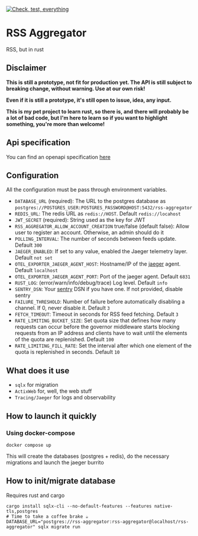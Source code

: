 [![Check, test, everything](https://github.com/fistons/rss-aggregator/actions/workflows/test.yml/badge.svg?branch=devel)](https://github.com/fistons/rss-aggregator/actions/workflows/test.yml)

# RSS Aggregator

RSS, but in rust

## Disclaimer

**This is still a prototype, not fit for production yet. The API is still subject to breaking change, without warning.
Use at our own risk!**

**Even if it is still a prototype, it's still open to issue, idea, any input.**

**This is my pet project to learn rust, so there is, and there will probably be a lot of bad code, but I'm here to learn
so if you want to highlight something, you're more than welcome!**

## Api specification

You can find an openapi specification [here](crates/api/static/openapi.yml)

## Configuration

All the configuration must be pass through environment variables.

* `DATABASE_URL` (required): The URL to the postgres database
  as `postgres://POSTGRES_USER:POSTGRES_PASSWORD@HOST:5432/rss-aggregator`
* `REDIS_URL`: The redis URL as `redis://HOST`. Default `redis://locahost`
* `JWT_SECRET` (required): String used as the key for JWT
* `RSS_AGGREGATOR_ALLOW_ACCOUNT_CREATION` true/false (default false): Allow user to register an account. Otherwise, an
  admin should do it
* `POLLING_INTERVAL`: The number of seconds between feeds update. Default `300`
* `JAEGER_ENABLED`: If set to any value, enabled the Jaeger telemetry layer. Default `not set`
* `OTEL_EXPORTER_JAEGER_AGENT_HOST`: Hostname/IP of the [jaeger](https://www.jaegertracing.io/) agent.
  Default `localhost`
* `OTEL_EXPORTER_JAEGER_AGENT_PORT`: Port of the jaeger agent. Default `6831`
* `RUST_LOG`: (error/warn/info/debug/trace) Log level. Default `info`
* `SENTRY_DSN`: Your [sentry](https://sentry.io/welcome/) DSN if you have one. If not provided, disable sentry
* `FAILURE_THRESHOLD`: Number of failure before automatically disabling a channel. If 0, never disable it. Default `3`
* `FETCH_TIMEOUT`: Timeout in seconds for RSS feed fetching. Default `3`
* `RATE_LIMITING_BUCKET_SIZE`: Set quota size that defines how many requests can occur before the governor middleware
  starts blocking requests from an IP address and clients have to wait until the elements of the quota are replenished.
  Default `100`
* `RATE_LIMITING_FILL_RATE`: Set the interval after which one element of the quota is replenished in seconds.
  Default `10`

## What does it use

* `sqlx` for migration
* `ActixWeb` for, well, the web stuff
* `Tracing/Jaeger` for logs and observability

## How to launch it quickly

### Using docker-compose

```shell
docker compose up
```

This will create the databases (postgres + redis), do the necessary migrations and launch the jaeger burrito

## How to init/migrate database

Requires rust and cargo

```shell
cargo install sqlx-cli --no-default-features --features native-tls,postgres
# Time to take a coffee brake ☕
DATABASE_URL="postgres://rss-aggregator:rss-aggregator@localhost/rss-aggregator" sqlx migrate run
```
